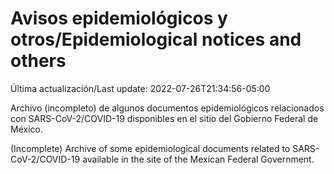 # Avisos epidemiológicos y otros/Epidemiological notices and others

Última actualización/Last update: 2022-07-26T21:34:56-05:00

Archivo (incompleto) de algunos documentos epidemiológicos relacionados con SARS-CoV-2/COVID-19 disponibles en el sitio del Gobierno Federal de México.

(Incomplete) Archive of some epidemiological documents related to SARS-CoV-2/COVID-19 available in the site of the Mexican Federal Government.
